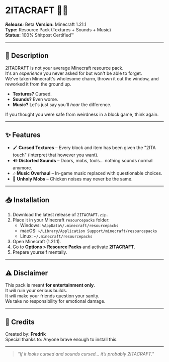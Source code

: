 # 2ITACRAFT 🎨🎵

***Release:*** Beta
**Version:** Minecraft 1.21.1  
**Type:** Resource Pack (Textures + Sounds + Music)  
**Status:** 100% Shitpost Certified™  

---

## 📜 Description

2ITACRAFT is not your average Minecraft resource pack.  
It's an *experience* you never asked for but won't be able to forget.  
We've taken Minecraft's wholesome charm, thrown it out the window, and reworked it from the ground up.

- **Textures?** Cursed.  
- **Sounds?** Even worse.  
- **Music?** Let's just say you'll *hear* the difference.  

If you thought you were safe from weirdness in a block game, think again.

---

## ✨ Features

- 🖌 **Cursed Textures** – Every block and item has been given the "2ITA touch" (interpret that however you want).
- 🔊 **Distorted Sounds** – Doors, mobs, tools… nothing sounds normal anymore.
- 🎶 **Music Overhaul** – In-game music replaced with questionable choices.
- 🐔 **Unholy Mobs** – Chicken noises may never be the same.

---

## 📥 Installation

1. Download the latest release of `2ITACRAFT.zip`.
2. Place it in your Minecraft `resourcepacks` folder:  
   - Windows: `%AppData%/.minecraft/resourcepacks`  
   - macOS: `~/Library/Application Support/minecraft/resourcepacks`  
   - Linux: `~/.minecraft/resourcepacks`
3. Open Minecraft (1.21.1).
4. Go to **Options > Resource Packs** and activate **2ITACRAFT**.
5. Prepare yourself mentally.

---

## ⚠️ Disclaimer

This pack is meant **for entertainment only**.  
It *will* ruin your serious builds.  
It *will* make your friends question your sanity.  
We take no responsibility for emotional damage.

---

## 📢 Credits

Created by: **Fredrik**  
Special thanks to: Anyone brave enough to install this.

---

> *"If it looks cursed and sounds cursed… it’s probably 2ITACRAFT."*
